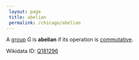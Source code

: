 ```yaml
---
 layout: page
 title: abelian
 permalink: /chicago/abelian
---
```

A [group](https://mathgloss.github.io/MathGloss/chicago/group) $G$ is **abelian** if its operation is [commutative](https://mathgloss.github.io/MathGloss/chicago/commutative).

Wikidata ID: [Q181296](https://www.wikidata.org/wiki/Q181296)